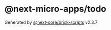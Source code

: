 # @next-micro-apps/todo

Generated by [@next-core/brick-scripts] v2.3.7

[@next-core/brick-scripts]: https://github.com/easyops-cn/next-core/tree/master/packages/brick-scripts
